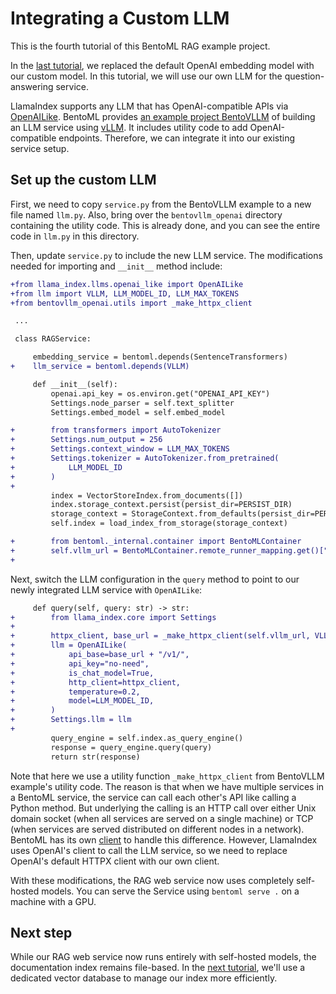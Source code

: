 # Integrating a Custom LLM

This is the fourth tutorial of this BentoML RAG example project.

In the [last tutorial](../02-custom-embedding/), we replaced the default OpenAI embedding model with our custom model. In this tutorial, we will use our own LLM for the question-answering service.

LlamaIndex supports any LLM that has OpenAI-compatible APIs via [OpenAILike](https://docs.llamaindex.ai/en/stable/api_reference/llms/openai_like/). BentoML provides [an example project BentoVLLM](https://github.com/bentoml/BentoVLLM) of building an LLM service using [vLLM](https://github.com/vllm-project/vllm). It includes utility code to add OpenAI-compatible endpoints. Therefore, we can integrate it into our existing service setup.

## Set up the custom LLM

First, we need to copy `service.py` from the BentoVLLM example to a new file named `llm.py`. Also, bring over the `bentovllm_openai` directory containing the utility code. This is already done, and you can see the entire code in `llm.py` in this directory.

Then, update `service.py` to include the new LLM service. The modifications needed for importing and `__init__` method include:

```diff
+from llama_index.llms.openai_like import OpenAILike
+from llm import VLLM, LLM_MODEL_ID, LLM_MAX_TOKENS
+from bentovllm_openai.utils import _make_httpx_client

 ...

 class RAGService:

     embedding_service = bentoml.depends(SentenceTransformers)
+    llm_service = bentoml.depends(VLLM)

     def __init__(self):
         openai.api_key = os.environ.get("OPENAI_API_KEY")
         Settings.node_parser = self.text_splitter
         Settings.embed_model = self.embed_model

+        from transformers import AutoTokenizer
+        Settings.num_output = 256
+        Settings.context_window = LLM_MAX_TOKENS
+        Settings.tokenizer = AutoTokenizer.from_pretrained(
+            LLM_MODEL_ID
+        )
+
         index = VectorStoreIndex.from_documents([])
         index.storage_context.persist(persist_dir=PERSIST_DIR)
         storage_context = StorageContext.from_defaults(persist_dir=PERSIST_DIR)
         self.index = load_index_from_storage(storage_context)

+        from bentoml._internal.container import BentoMLContainer
+        self.vllm_url = BentoMLContainer.remote_runner_mapping.get()["VLLM_OpenAI"]
+

```

Next, switch the LLM configuration in the `query` method to point to our newly integrated LLM service with `OpenAILike`:

```diff
     def query(self, query: str) -> str:
+        from llama_index.core import Settings
+
+        httpx_client, base_url = _make_httpx_client(self.vllm_url, VLLM)
+        llm = OpenAILike(
+            api_base=base_url + "/v1/",
+            api_key="no-need",
+            is_chat_model=True,
+            http_client=httpx_client,
+            temperature=0.2,
+            model=LLM_MODEL_ID,
+        )
+        Settings.llm = llm
+
         query_engine = self.index.as_query_engine()
         response = query_engine.query(query)
         return str(response)
```

Note that here we use a utility function `_make_httpx_client` from BentoVLLM example's utility code. The reason is that when we have multiple services in a BentoML service, the service can call each other's API like calling a Python method. But underlying the calling is an HTTP call over either Unix domain socket (when all services are served on a single machine) or TCP (when services are served distributed on different nodes in a network). BentoML has its own [client](https://docs.bentoml.com/en/latest/guides/clients.html) to handle this difference. However, LlamaIndex uses OpenAI's client to call the LLM service, so we need to replace OpenAI's default HTTPX client with our own client.

With these modifications, the RAG web service now uses completely self-hosted models. You can serve the Service using `bentoml serve .` on a machine with a GPU.

## Next step

While our RAG web service now runs entirely with self-hosted models, the documentation index remains file-based. In the [next tutorial](../04a-vector-store-milvus/), we'll use a dedicated vector database to manage our index more efficiently.
